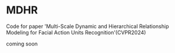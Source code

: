 # MDHR
Code for paper 'Multi-Scale Dynamic and Hierarchical Relationship Modeling for Facial Action Units Recognition'(CVPR2024)

coming soon
